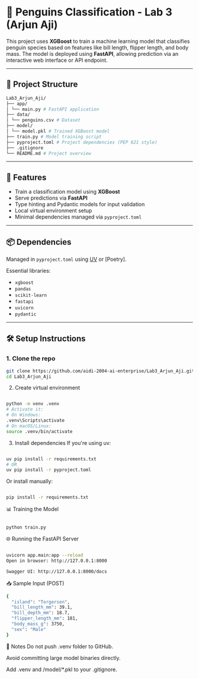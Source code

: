 # 🐧 Penguins Classification - Lab 3 (Arjun Aji)

This project uses **XGBoost** to train a machine learning model that classifies penguin species based on features like bill length, flipper length, and body mass. The model is deployed using **FastAPI**, allowing prediction via an interactive web interface or API endpoint.

---

## 📁 Project Structure
```bash
Lab3_Arjun_Aji/
├── app/
│ └── main.py # FastAPI application
├── data/
│ └── penguins.csv # Dataset
├── model/
│ └── model.pkl # Trained XGBoost model
├── train.py # Model training script
├── pyproject.toml # Project dependencies (PEP 621 style)
├── .gitignore
└── README.md # Project overview

```

---

## 🚀 Features

- Train a classification model using **XGBoost**
- Serve predictions via **FastAPI**
- Type hinting and Pydantic models for input validation
- Local virtual environment setup
- Minimal dependencies managed via `pyproject.toml`

---

## 📦 Dependencies

Managed in `pyproject.toml` using [UV](https://github.com/astral-sh/uv) or [Poetry].

Essential libraries:

- `xgboost`
- `pandas`
- `scikit-learn`
- `fastapi`
- `uvicorn`
- `pydantic`

---

## 🛠️ Setup Instructions

### 1. Clone the repo

```bash
git clone https://github.com/aidi-2004-ai-enterprise/Lab3_Arjun_Aji.git
cd Lab3_Arjun_Aji
```
2. Create virtual environment
```bash

python -m venv .venv
# Activate it:
# On Windows:
.venv\Scripts\activate
# On macOS/Linux:
source .venv/bin/activate
```
3. Install dependencies
If you're using uv:

```bash

uv pip install -r requirements.txt
# OR
uv pip install -r pyproject.toml
```
Or install manually:

```bash

pip install -r requirements.txt
```
📊 Training the Model
```bash

python train.py
```


🌐 Running the FastAPI Server
```bash

uvicorn app.main:app --reload
Open in browser: http://127.0.0.1:8000

Swagger UI: http://127.0.0.1:8000/docs
```
📥 Sample Input (POST)
```bash
{
  "island": "Torgersen",
  "bill_length_mm": 39.1,
  "bill_depth_mm": 18.7,
  "flipper_length_mm": 181,
  "body_mass_g": 3750,
  "sex": "Male"
}
```
📌 Notes
Do not push .venv folder to GitHub.

Avoid committing large model binaries directly.

Add .venv and /model/*.pkl to your .gitignore.

